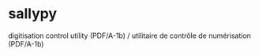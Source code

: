 # sallypy
digitisation control utility (PDF/A-1b) / utilitaire de contrôle de numérisation (PDF/A-1b)
